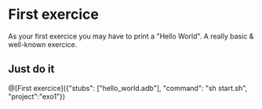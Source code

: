 # First exercice

As your first exercice you may have to print a "Hello World". A really basic & well-known exercice.

## Just do it

@[First exercice]({"stubs": ["hello_world.adb"], "command": "sh start.sh", "project":"exo1"})
